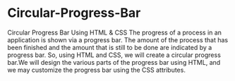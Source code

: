 # Circular-Progress-Bar
Circular Progress Bar Using HTML & CSS
The progress of a process in an application is shown via a progress bar. The amount of the process that has been finished and the amount that is still to be done are indicated by a progress bar. So, using HTML and CSS, we will create a circular progress bar.We will design the various parts of the progress bar using HTML, and we may customize the progress bar using the CSS attributes.
